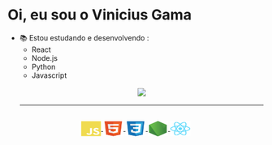 # Oi, eu sou o Vinicius Gama
- 📚 Estou estudando e desenvolvendo :
    * React
    * Node.js
    * Python
    * Javascript
    <br/>
    <div align="center">
    <a href="https://github.com/fireblaze267">
    <img height="150em" src="https://github-readme-stats.vercel.app/api/top-langs/?username=fireblaze267&layout=compact&langs_count=7&theme=tokyonight"/>
    </div>
    <hr/>

<div align="center"><br>
  <img align="center" alt="Js" height="30" width="40" src="https://raw.githubusercontent.com/devicons/devicon/master/icons/javascript/javascript-plain.svg">
  <img align="center" alt="HTML" height="30" width="40" src="https://raw.githubusercontent.com/devicons/devicon/master/icons/html5/html5-original.svg">
  <img align="center" alt="CSS" height="30" width="40" src="https://raw.githubusercontent.com/devicons/devicon/master/icons/css3/css3-original.svg">
  <img align="center" alt="Node" height="30" width="40" src="https://raw.githubusercontent.com/devicons/devicon/master/icons/nodejs/nodejs-original.svg">
  <img align="center" alt="React" height="30" width="40" src="https://raw.githubusercontent.com/devicons/devicon/master/icons/react/react-original.svg">
</div>
